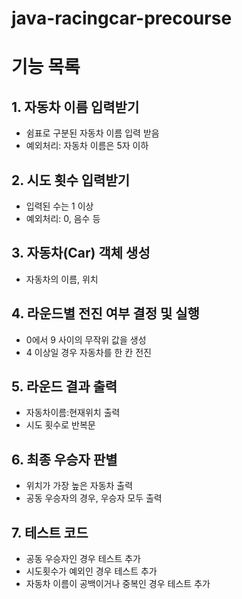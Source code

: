 # java-racingcar-precourse

# 기능 목록
## 1. 자동차 이름 입력받기
- 쉼표로 구분된 자동차 이름 입력 받음
- 예외처리: 자동차 이름은 5자 이하

## 2. 시도 횟수 입력받기
- 입력된 수는 1 이상
- 예외처리: 0, 음수 등

## 3. 자동차(Car) 객체 생성
- 자동차의 이름, 위치 

## 4. 라운드별 전진 여부 결정 및 실행
- 0에서 9 사이의 무작위 값을 생성
- 4 이상일 경우 자동차를 한 칸 전진

## 5. 라운드 결과 출력
- 자동차이름:현재위치 출력
- 시도 횟수로 반복문

## 6. 최종 우승자 판별
- 위치가 가장 높은 자동차 출력
- 공동 우승자의 경우, 우승자 모두 출력

## 7. 테스트 코드 
- 공동 우승자인 경우 테스트 추가
- 시도횟수가 예외인 경우 테스트 추가
- 자동차 이름이 공백이거나 중복인 경우 테스트 추가